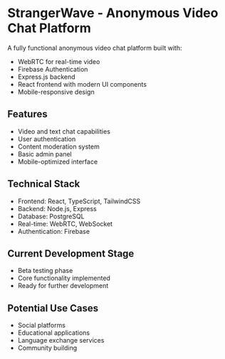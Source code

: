 
# StrangerWave - Anonymous Video Chat Platform

A fully functional anonymous video chat platform built with:
- WebRTC for real-time video
- Firebase Authentication
- Express.js backend
- React frontend with modern UI components
- Mobile-responsive design

## Features
- Video and text chat capabilities
- User authentication
- Content moderation system
- Basic admin panel
- Mobile-optimized interface

## Technical Stack
- Frontend: React, TypeScript, TailwindCSS
- Backend: Node.js, Express
- Database: PostgreSQL
- Real-time: WebRTC, WebSocket
- Authentication: Firebase

## Current Development Stage
- Beta testing phase
- Core functionality implemented
- Ready for further development

## Potential Use Cases
- Social platforms
- Educational applications
- Language exchange services
- Community building
